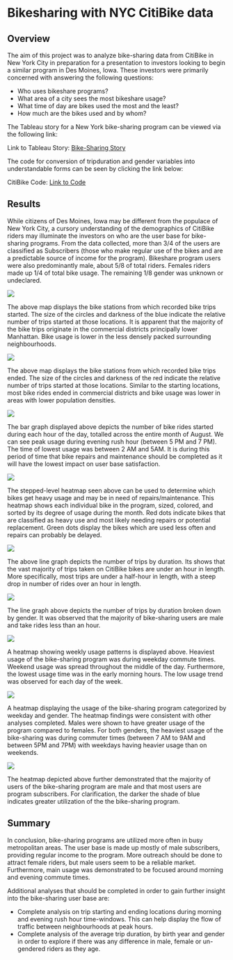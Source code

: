# Bikesharing with NYC CitiBike data

## Overview

The aim of this project was to analyze bike-sharing data from CitiBike in New York City in preparation for a presentation to investors looking to begin a similar program in Des Moines, Iowa. These investors were primarily concerned with answering the following questions:

- Who uses bikeshare programs?
- What area of a city sees the most bikeshare usage?
- What time of day are bikes used the most and the least?
- How much are the bikes used and by whom?

The Tableau story for a New York bike-sharing program can be viewed via the following link:

Link to Tableau Story: [Bike-Sharing Story](https://public.tableau.com/app/profile/jbowman1086/viz/Bike-SharingAnalysis_16650956680760/Bike-SharingStory?publish=yes)

The code for conversion of tripduration and gender variables into understandable forms can be seen by clicking the link below:

CitiBike Code: [Link to Code](https://github.com/jbowman86/Bike_Sharing_Program/blob/b115cd6a194e53e2cb355f05b3027c4f48acf81f/NYC_CitiBike_Challenge.ipynb)

## Results

While citizens of Des Moines, Iowa may be different from the populace of New York City, a cursory understanding of the demographics of CitiBike riders may illuminate the investors on who are the user base for bike-sharing programs.  From the data collected, more than 3/4 of the users are classified as Subscribers (those who make regular use of the bikes and are a predictable source of income for the program).  Bikeshare program users were also predominantly male, about 5/8 of total riders.  Females riders made up 1/4 of total bike usage.  The remaining 1/8 gender was unknown or undeclared.

![](https://github.com/jbowman86/Bike_Sharing_Program/blob/be8fce428c4b8e4022c002ad7abf5cc1a634aba3/Images/NYC_Starting_Location.png)

The above map displays the bike stations from which recorded bike trips started. The size of the circles and darkness of the blue indicate the relative number of trips started at those locations. It is apparent that the majority of the bike trips originate in the commercial districts principally lower Manhattan.  Bike usage is lower in the less densely packed surrounding neighbourhoods. 

![](https://github.com/jbowman86/Bike_Sharing_Program/blob/be8fce428c4b8e4022c002ad7abf5cc1a634aba3/Images/NYC_Ending_Location.png)

The above map displays the bike stations from which recorded bike trips ended. The size of the circles and darkness of the red indicate the relative number of trips started at those locations. Similar to the starting locations, most bike rides ended in commercial districts and bike usage was lower in areas with lower population densities.

![](https://github.com/jbowman86/Bike_Sharing_Program/blob/ec964eb9723ea10f462aabe3b45768061943a633/Images/NYC_Peaki_Riding_Hours.png)

The bar graph displayed above depicts the number of bike rides started during each hour of the day, totalled across the entire month of August. We can see peak usage during evening rush hour (between 5 PM and 7 PM).  The time of lowest usage was between 2 AM and 5AM.  It is during this period of time that bike repairs and maintenance should be completed as it will have the lowest impact on user base satisfaction.

![](https://github.com/jbowman86/Bike_Sharing_Program/blob/ec964eb9723ea10f462aabe3b45768061943a633/Images/NYC_Bike_Repairs.png)

The stepped-level heatmap seen above can be used to determine which bikes get heavy usage and may be in need of repairs/maintenance.  This heatmap shows each individual bike in the program, sized, colored, and sorted by its degree of usage during the month.  Red dots indicate bikes that are classified as heavy use and most likely needing repairs or potential replacement.  Green dots display the bikes which are used less often and repairs can probably be delayed.

![](https://github.com/jbowman86/Bike_Sharing_Program/blob/ec964eb9723ea10f462aabe3b45768061943a633/Images/NYC_trip_duration.png)

The above line graph depicts the number of trips by duration.  Its shows that the vast majority of trips taken on CitiBike bikes are under an hour in length. More specifically, most trips are under a half-hour in length, with a steep drop in number of rides over an hour in length.

![](https://github.com/jbowman86/Bike_Sharing_Program/blob/ec964eb9723ea10f462aabe3b45768061943a633/Images/NYC_trip_duration_gender.png)


The line graph above depicts the number of trips by duration broken down by gender.  It was observed that the majority of bike-sharing users are male and take rides less than an hour.

![](https://github.com/jbowman86/Bike_Sharing_Program/blob/ec964eb9723ea10f462aabe3b45768061943a633/Images/NYC_peak_use_hours.png)

A heatmap showing weekly usage patterns is displayed above. Heaviest usage of the bike-sharing program was during weekday commute times.  Weekend usage was spread throughout the middle of the day.  Furthermore, the lowest usage time was in the early morning hours.  The low usage trend was observed for each day of the week. 

![](https://github.com/jbowman86/Bike_Sharing_Program/blob/ec964eb9723ea10f462aabe3b45768061943a633/Images/NYC_Trips_per_Weekday_Gender_per_Hour.png)

A heatmap displaying the usage of the bike-sharing program categorized by weekday and gender.  The heatmap findings were consistent with other analyses completed.  Males were shown to have greater usage of the program compared to females.  For both genders, the heaviest usage of the bike-sharing was during commuter times (between 7 AM to 9AM and between 5PM and 7PM) with weekdays having heavier usage than on weekends.  

![](https://github.com/jbowman86/Bike_Sharing_Program/blob/ec964eb9723ea10f462aabe3b45768061943a633/Images/NYC_trips_user_day_gender.png)

The heatmap depicted above further demonstrated that the majority of users of the bike-sharing program are male and that most users are program subscribers.  For clarification, the darker the shade of blue indicates greater utilization of the the bike-sharing program.

## Summary

In conclusion, bike-sharing programs are utilized more often in busy metropolitan areas.  The user base is made up mostly of male subscribers, providing regular income to the program. More outreach should be done to attract female riders, but male users seem to be a reliable market. Furthermore, main usage was demonstrated to be focused around morning and evening commute times.

Additional analyses that should be completed in order to gain further insight into the bike-sharing user base are:

- Complete analysis on trip starting and ending locations during morning and evening rush hour time-windows.  This can help display the flow of traffic between neighbourhoods at peak hours.
- Complete analysis of the average trip duration, by birth year and gender in order to explore if there was any difference in male, female or un-gendered riders as they age.




